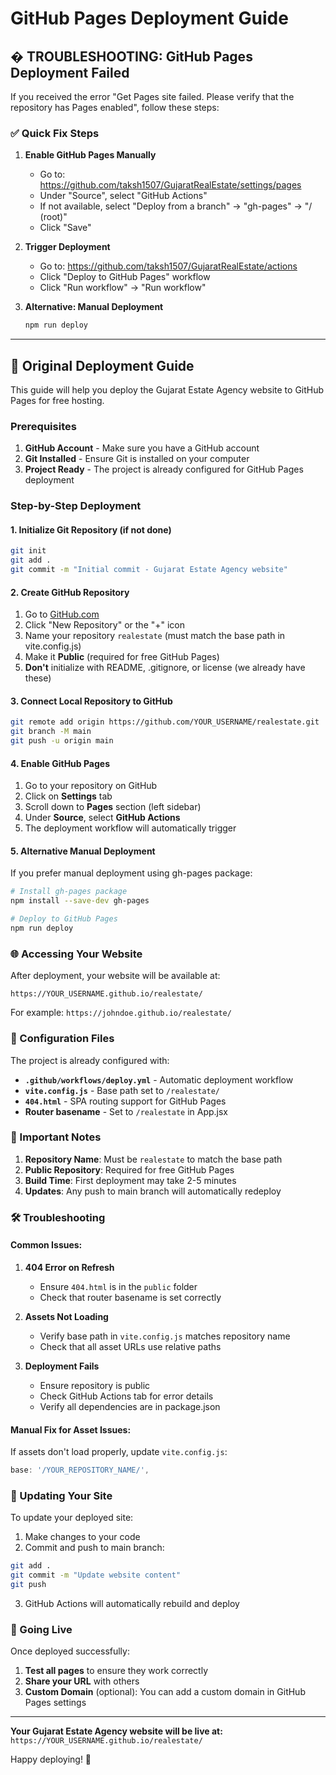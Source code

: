 # GitHub Pages Deployment Guide

## � TROUBLESHOOTING: GitHub Pages Deployment Failed

If you received the error "Get Pages site failed. Please verify that the repository has Pages enabled", follow these steps:

### ✅ Quick Fix Steps

1. **Enable GitHub Pages Manually**
   - Go to: https://github.com/taksh1507/GujaratRealEstate/settings/pages
   - Under "Source", select "GitHub Actions"
   - If not available, select "Deploy from a branch" → "gh-pages" → "/ (root)"
   - Click "Save"

2. **Trigger Deployment**
   - Go to: https://github.com/taksh1507/GujaratRealEstate/actions
   - Click "Deploy to GitHub Pages" workflow
   - Click "Run workflow" → "Run workflow"

3. **Alternative: Manual Deployment**
   ```bash
   npm run deploy
   ```

---

## 🚀 Original Deployment Guide

This guide will help you deploy the Gujarat Estate Agency website to GitHub Pages for free hosting.

### Prerequisites

1. **GitHub Account** - Make sure you have a GitHub account
2. **Git Installed** - Ensure Git is installed on your computer
3. **Project Ready** - The project is already configured for GitHub Pages deployment

### Step-by-Step Deployment

#### 1. Initialize Git Repository (if not done)
```bash
git init
git add .
git commit -m "Initial commit - Gujarat Estate Agency website"
```

#### 2. Create GitHub Repository
1. Go to [GitHub.com](https://github.com)
2. Click "New Repository" or the "+" icon
3. Name your repository `realestate` (must match the base path in vite.config.js)
4. Make it **Public** (required for free GitHub Pages)
5. **Don't** initialize with README, .gitignore, or license (we already have these)

#### 3. Connect Local Repository to GitHub
```bash
git remote add origin https://github.com/YOUR_USERNAME/realestate.git
git branch -M main
git push -u origin main
```

#### 4. Enable GitHub Pages
1. Go to your repository on GitHub
2. Click on **Settings** tab
3. Scroll down to **Pages** section (left sidebar)
4. Under **Source**, select **GitHub Actions**
5. The deployment workflow will automatically trigger

#### 5. Alternative Manual Deployment
If you prefer manual deployment using gh-pages package:

```bash
# Install gh-pages package
npm install --save-dev gh-pages

# Deploy to GitHub Pages
npm run deploy
```

### 🌐 Accessing Your Website

After deployment, your website will be available at:
```
https://YOUR_USERNAME.github.io/realestate/
```

For example: `https://johndoe.github.io/realestate/`

### 🔧 Configuration Files

The project is already configured with:

- **`.github/workflows/deploy.yml`** - Automatic deployment workflow
- **`vite.config.js`** - Base path set to `/realestate/`
- **`404.html`** - SPA routing support for GitHub Pages
- **Router basename** - Set to `/realestate` in App.jsx

### 📝 Important Notes

1. **Repository Name**: Must be `realestate` to match the base path
2. **Public Repository**: Required for free GitHub Pages
3. **Build Time**: First deployment may take 2-5 minutes
4. **Updates**: Any push to main branch will automatically redeploy

### 🛠️ Troubleshooting

#### Common Issues:

1. **404 Error on Refresh**
   - Ensure `404.html` is in the `public` folder
   - Check that router basename is set correctly

2. **Assets Not Loading**
   - Verify base path in `vite.config.js` matches repository name
   - Check that all asset URLs use relative paths

3. **Deployment Fails**
   - Ensure repository is public
   - Check GitHub Actions tab for error details
   - Verify all dependencies are in package.json

#### Manual Fix for Asset Issues:
If assets don't load properly, update `vite.config.js`:
```javascript
base: '/YOUR_REPOSITORY_NAME/',
```

### 🔄 Updating Your Site

To update your deployed site:

1. Make changes to your code
2. Commit and push to main branch:
```bash
git add .
git commit -m "Update website content"
git push
```

3. GitHub Actions will automatically rebuild and deploy

### 🚀 Going Live

Once deployed successfully:

1. **Test all pages** to ensure they work correctly
2. **Share your URL** with others
3. **Custom Domain** (optional): You can add a custom domain in GitHub Pages settings

---

**Your Gujarat Estate Agency website will be live at:**
`https://YOUR_USERNAME.github.io/realestate/`

Happy deploying! 🎉